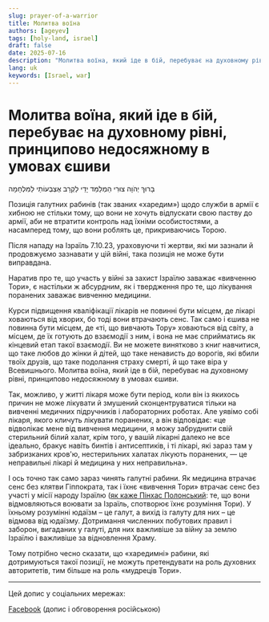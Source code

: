 ```yaml
---
slug: prayer-of-a-warrior
title: Молитва воїна
authors: [ageyev]
tags: [holy-land, israel]
draft: false
date: 2025-07-16
description: "Молитва воїна, який іде в бій, перебуває на духовному рівні, принципово недосяжному в умовах єшиви"
lang: uk
keywords: [Israel, war]
---
```


# Молитва воїна, який іде в бій, перебуває на духовному рівні, принципово недосяжному в умовах єшиви

בָּרוּךְ יְהֹוָה צוּרִי הַמְלַמֵּד יָדַי לַקְרָב אֶצְבְּעוֹתַי לַמִּלְחָמָה

Позиція галутних рабинів (так званих «харедим») щодо служби в армії є хибною не стільки тому, що вони не хочуть відпускати свою паству до армії, аби не втратити контроль над їхніми особистостями, а насамперед тому, що вони роблять це, прикриваючись Торою.

Після нападу на Ізраїль 7.10.23, ураховуючи ті жертви, які ми зазнали й продовжуємо зазнавати у цій війні, така позиція не може бути виправдана.

Наратив про те, що участь у війні за захист Ізраїлю заважає «вивченню Тори», є настільки ж абсурдним, як і твердження про те, що лікування поранених заважає вивченню медицини.

<!-- truncate -->

Курси підвищення кваліфікації лікарів не повинні бути місцем, де лікарі ховаються від хворих, бо тоді вони втрачають сенс. Так само і єшива не повинна бути місцем, де «ті, що вивчають Тору» ховаються від світу, а місцем, де їх готують до взаємодії з ним, і вона не має сприйматись як кінцевий етап такої взаємодії. Ви не можете винятково з книг навчитися, що таке любов до жінки й дітей, що таке ненависть до ворогів, які вбили твоїх друзів, що таке подолання страху смерті, й що таке віра у Всевишнього. Молитва воїна, який іде в бій, перебуває на духовному рівні, принципово недосяжному в умовах єшиви.

Так, можливо, у житті лікаря може бути період, коли він із якихось причин не може лікувати й змушений сконцентруватися тільки на вивченні медичних підручників і лабораторних роботах. Але уявімо собі лікаря, якого кличуть лікувати поранених, а він відповідає: «це відволікає мене від вивчення медицини, я можу забруднити свій стерильний білий халат, крім того, у вашій лікарні далеко не все ідеально, бракує навіть бинтів і антисептиків, і ті лікарі, які зараз там у забризканих кров'ю, нестерильних халатах лікують поранених, — це неправильні лікарі й медицина у них неправильна».

І ось точно так само зараз чинять галутні рабини. Як медицина втрачає сенс без клятви Гіппократа, так і їхнє «вивчення Тори» втрачає сенс без участі у місії народу Ізраїлю ([як каже Пінхас Полонський](https://youtu.be/Ijia-HUaMos?t=250): те, що вони відмовляються воювати за Ізраїль, спотворює їхнє розуміння Тори). У їхньому розумінні юдаїзм – це галут, а вихід із галуту для них – це відмова від юдаїзму. Дотримання численних побутових правил і заборон, вигаданих у галуті, для них важливіше за війну за землю Ізраїлю і важливіше за відновлення Храму.

Тому потрібно чесно сказати, що «харедимні» рабини, які дотримуються такої позиції, не можуть претендувати на роль духовних авторитетів, тим більше на роль «мудреців Тори».

---

Цей допис у соціальних мережах:

[Facebook](https://www.facebook.com/viktor.ageyev/posts/pfbid0n6R3mHpJXJSY3tQzCFE84kgcJ9Pi94gPQvDLcCHjX8xH6jLf6r6RQ55qQJKD7tdnl) (допис і обговорення російською)
